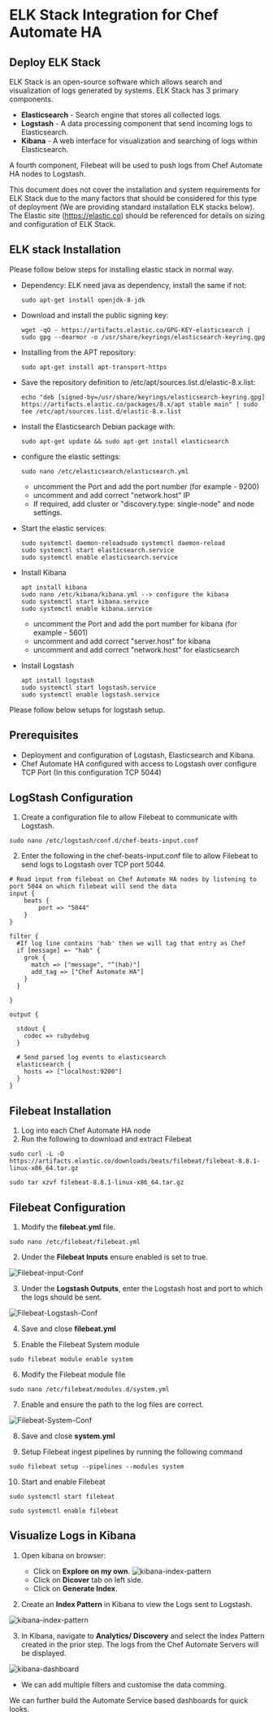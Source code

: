 # ELK Stack Integration for Chef Automate HA

## Deploy ELK Stack

ELK Stack is an open-source software which allows search and visualization of logs generated by systems. ELK Stack has 3 primary components.

* **Elasticsearch** - Search engine that stores all collected logs.
* **Logstash** - A data processing component that send incoming logs to Elasticsearch.
* **Kibana** - A web interface for visualization and searching of logs within Elasticsearch.

A fourth component, Filebeat will be used to push logs from Chef Automate HA nodes to Logstash.

This document does not cover the installation and system requirements for ELK Stack due to the many factors that should be considered for this type of deployment (We are providing standard installation ELK stacks below). The Elastic site (https://elastic.co) should be referenced for details on sizing and configuration of ELK Stack.

## ELK stack Installation
Please follow below steps for installing elastic stack in normal way.

+ Dependency: ELK need java as dependency, install the same if not:

      sudo apt-get install openjdk-8-jdk

+ Download and install the public signing key:

      wget -qO - https://artifacts.elastic.co/GPG-KEY-elasticsearch | sudo gpg --dearmor -o /usr/share/keyrings/elasticsearch-keyring.gpg

+ Installing from the APT repository:

      sudo apt-get install apt-transport-https

+ Save the repository definition to /etc/apt/sources.list.d/elastic-8.x.list:

      echo "deb [signed-by=/usr/share/keyrings/elasticsearch-keyring.gpg] https://artifacts.elastic.co/packages/8.x/apt stable main" | sudo tee /etc/apt/sources.list.d/elastic-8.x.list

+ Install the Elasticsearch Debian package with:

      sudo apt-get update && sudo apt-get install elasticsearch

+ configure the elastic settings:

      sudo nano /etc/elasticsearch/elasticsearch.yml

    + uncomment the Port and add the port number (for example - 9200)
    + uncomment and add correct "network.host" IP
    + If required, add cluster or "discovery.type: single-node" and node settings.

+ Start the elastic services:

      sudo systemctl daemon-reloadsudo systemctl daemon-reload
      sudo systemctl start elasticsearch.service
      sudo systemctl enable elasticsearch.service

+ Install Kibana

      apt install kibana
      sudo nano /etc/kibana/kibana.yml --> configure the kibana
      sudo systemctl start kibana.service
      sudo systemctl enable kibana.service

    + uncomment the Port and add the port number for kibana (for example - 5601)
    + uncomment and add correct "server.host" for kibana
    + uncomment and add correct "network.host" for elasticsearch

+ Install Logstash

      apt install logstash
      sudo systemctl start logstash.service
      sudo systemctl enable logstash.service

Please follow below setups for logstash setup.

## Prerequisites

* Deployment and configuration of Logstash, Elasticsearch and Kibana.
* Chef Automate HA configured with access to Logstash over configure TCP Port (In this configuration TCP 5044)

## LogStash Configuration

1. Create a configuration file to allow Filebeat to communicate with Logstash.

```
sudo nano /etc/logstash/conf.d/chef-beats-input.conf
```
2. Enter the following in the chef-beats-input.conf file to allow Filebeat to send logs to Logstash over TCP port 5044.

```
# Read input from filebeat on Chef Automate HA nodes by listening to port 5044 on which filebeat will send the data
input {
    beats {
        port => "5044"
    }
}

filter {
  #If log line contains 'hab' then we will tag that entry as Chef
  if [message] =~ "hab" {
    grok {
      match => ["message", "^(hab)"]
      add_tag => ["Chef Automate HA"]
    }
  }

}

output {

  stdout {
    codec => rubydebug
  }

  # Send parsed log events to elasticsearch
  elasticsearch {
    hosts => ["localhost:9200"]
  }
}
```

## Filebeat Installation

1. Log into each Chef Automate HA node
2. Run the following to download and extract Filebeat
```
sudo curl -L -O https://artifacts.elastic.co/downloads/beats/filebeat/filebeat-8.8.1-linux-x86_64.tar.gz

sudo tar xzvf filebeat-8.8.1-linux-x86_64.tar.gz
```

## Filebeat Configuration

1. Modify the **filebeat.yml** file.

```
sudo nano /etc/filebeat/filebeat.yml
```
2. Under the **Filebeat Inputs** ensure enabled is set to true.

![Filebeat-input-Conf](images/filebeat-inputs.png)

3. Under the **Logstash Outputs**, enter the Logstash host and port to which the logs should be sent.

 ![Filebeat-Logstash-Conf](images/filebeat-logstash.png)

4. Save and close **filebeat.yml**

5. Enable the Filebeat System module

```
sudo filebeat module enable system
```
6. Modify the Filebeat module file

```
sudo nano /etc/filebeat/modules.d/system.yml
```
7. Enable and ensure the path to the log files are correct.

![Filebeat-System-Conf](images/filebeat-system.png)

8. Save and close **system.yml**

9. Setup Filebeat ingest pipelines by running the following command

```
sudo filebeat setup --pipelines --modules system
```
10. Start and enable Filebeat

```
sudo systemctl start filebeat
```
```
sudo systemctl enable filebeat
```

## Visualize Logs in Kibana

1. Open kibana on browser:
   + Click on **Explore on my own**.
     ![kibana-index-pattern](images/Kibana-first-page.png)
   + Click on **Dicover** tab on left side.
   + Click on **Generate Index**.

2. Create an **Index Pattern** in Kibana to view the Logs sent to Logstash.

![kibana-index-pattern](images/index-pattern.png)

3. In Kibana, navigate to **Analytics/ Discovery** and select the Index Pattern created in the prior step. The logs from the Chef Automate Servers will be displayed.

![kibana-dashboard](images/kibana-dashboard.png)

+ We can add multiple filters and customise the data comming.

We can further build the Automate Service based dashboards for quick looks.